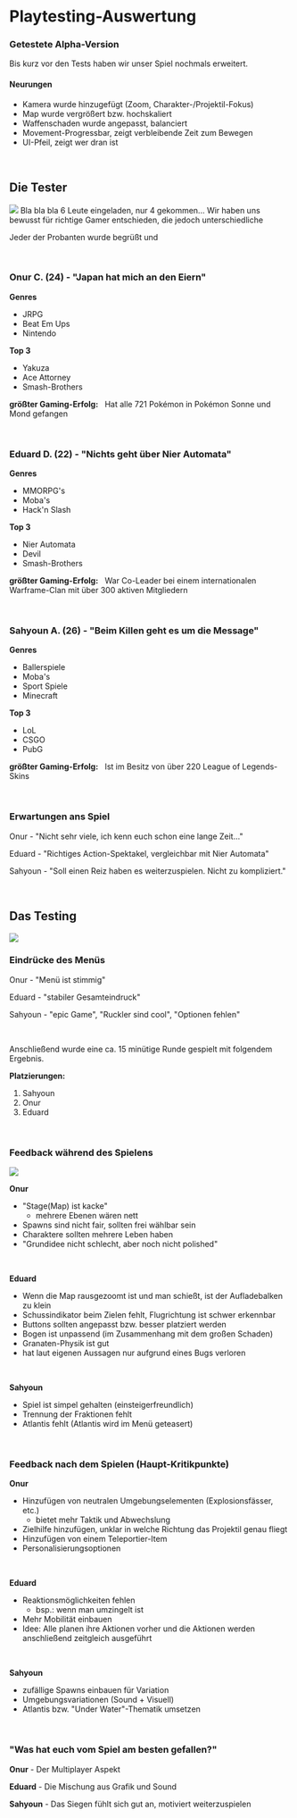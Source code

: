 
# Playtesting-Auswertung

### Getestete Alpha-Version
Bis kurz vor den Tests haben wir unser Spiel nochmals erweitert.

#### Neurungen
* Kamera wurde hinzugefügt (Zoom, Charakter-/Projektil-Fokus)
* Map wurde vergrößert bzw. hochskaliert
* Waffenschaden wurde angepasst, balanciert
* Movement-Progressbar, zeigt verbleibende Zeit zum Bewegen
* UI-Pfeil, zeigt wer dran ist

&nbsp;

## Die Tester
![](./images/PlaytestingBilder/IMG_5262.JPG)
Bla bla bla  6 Leute eingeladen, nur 4 gekommen...  Wir haben uns bewusst für richtige Gamer entschieden, die jedoch unterschiedliche

Jeder der Probanten wurde begrüßt und 

&nbsp;

### Onur C. (24) - "Japan hat mich an den Eiern"
__Genres__
* JRPG
* Beat Em Ups
* Nintendo

__Top 3__
* Yakuza
* Ace Attorney
* Smash-Brothers

__größter Gaming-Erfolg:__ &nbsp; Hat alle 721 Pokémon in Pokémon Sonne und Mond gefangen

 &nbsp;
 
### Eduard D. (22) -  "Nichts geht über Nier Automata"

__Genres__
* MMORPG's
* Moba's
* Hack'n Slash

__Top 3__
* Nier Automata
* Devil
* Smash-Brothers

__größter Gaming-Erfolg:__ &nbsp; War Co-Leader bei einem internationalen Warframe-Clan mit über 300 aktiven Mitgliedern

&nbsp;

### Sahyoun A. (26) -  "Beim Killen geht es um die Message"

__Genres__
* Ballerspiele
* Moba's
* Sport Spiele
* Minecraft

__Top 3__
* LoL
* CSGO
* PubG

__größter Gaming-Erfolg:__ &nbsp; Ist im Besitz von über 220 League of Legends-Skins

&nbsp;

### Erwartungen ans Spiel

Onur - "Nicht sehr viele, ich kenn euch schon eine lange Zeit..."

Eduard - "Richtiges Action-Spektakel, vergleichbar mit Nier Automata"

Sahyoun - "Soll einen Reiz haben es weiterzuspielen. Nicht zu kompliziert."

&nbsp;

## Das Testing

![](./images/PlaytestingBilder/IMG_5250.JPG)
### Eindrücke des Menüs

Onur - "Menü ist stimmig"

Eduard - "stabiler Gesamteindruck"

Sahyoun - "epic Game", "Ruckler sind cool", "Optionen fehlen"

&nbsp;

Anschließend wurde eine ca. 15 minütige Runde gespielt mit folgendem Ergebnis. 


__Platzierungen:__
1. Sahyoun
2. Onur
3. Eduard

&nbsp;

### Feedback während des Spielens

![](./images/PlaytestingBilder/IMG_5256.JPG)

__Onur__
* "Stage(Map) ist kacke"
	* mehrere Ebenen wären nett
* Spawns sind nicht fair, sollten frei wählbar sein
* Charaktere sollten mehrere Leben haben
* "Grundidee nicht schlecht, aber noch nicht polished"

&nbsp;

__Eduard__
* Wenn die Map rausgezoomt ist und man schießt, ist der Aufladebalken zu klein
* Schussindikator beim Zielen fehlt, Flugrichtung ist schwer erkennbar
* Buttons sollten angepasst bzw. besser platziert werden
* Bogen ist unpassend (im Zusammenhang mit dem großen Schaden)
* Granaten-Physik ist gut
* hat laut eigenen Aussagen nur aufgrund eines Bugs verloren

&nbsp;

__Sahyoun__
* Spiel ist simpel gehalten (einsteigerfreundlich)
* Trennung der Fraktionen fehlt
* Atlantis fehlt (Atlantis wird im Menü geteasert)

&nbsp;

### Feedback nach dem Spielen (Haupt-Kritikpunkte)
__Onur__
* Hinzufügen von neutralen Umgebungselementen (Explosionsfässer, etc.)
	* bietet mehr Taktik und Abwechslung
* Zielhilfe hinzufügen, unklar in welche Richtung das Projektil genau fliegt
* Hinzufügen von einem Teleportier-Item
* Personalisierungsoptionen

&nbsp;

__Eduard__
* Reaktionsmöglichkeiten fehlen
	* bsp.: wenn man umzingelt ist
* Mehr Mobilität einbauen
* Idee: Alle planen ihre Aktionen vorher und die Aktionen werden anschließend zeitgleich ausgeführt

&nbsp;

__Sahyoun__
* zufällige Spawns einbauen für Variation
* Umgebungsvariationen (Sound + Visuell)
* Atlantis bzw. "Under Water"-Thematik umsetzen

&nbsp;

### "Was hat euch vom Spiel am besten gefallen?"

__Onur__ - Der Multiplayer Aspekt

__Eduard__ - Die Mischung aus Grafik und Sound

__Sahyoun__ - Das Siegen fühlt sich gut an, motiviert weiterzuspielen
